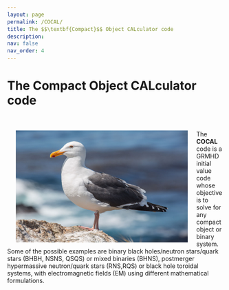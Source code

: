 ```yaml
---
layout: page
permalink: /COCAL/
title: The $$\textbf{Compact}$$ Object CALculator code
description: 
nav: false
nav_order: 4
---
```


<!---
### COCAL code

{% if site.data.repositories.COCAL %}
<div class="repositories d-flex flex-wrap flex-md-row flex-column justify-content-between align-items-center">
  {% for repo in site.data.repositories.COCAL %}
    {% include repository/repo.html repository=repo %}
  {% endfor %}
</div>
{% endif %}    --->

# The **Compact Object CALculator** code <br/><br/>

<img align="left" width="400" height=260 src="/assets/img/seagull3.jpg" hspace="20"/>

The **COCAL** code is a GRMHD initial value code whose objective is to solve 
for any compact object or binary system. Some of the 
possible examples are binary black holes/neutron stars/quark stars (BHBH, NSNS,
 QSQS) or mixed binaries (BHNS), postmerger hypermassive neutron/quark stars 
(RNS,RQS) or black hole toroidal systems, with electromagnetic fields (EM) 
using different mathematical formulations.
